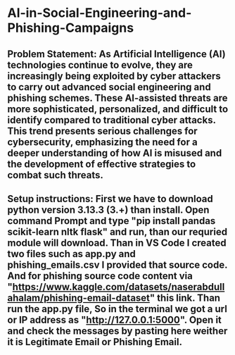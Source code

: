 # AI-in-Social-Engineering-and-Phishing-Campaigns
Problem Statement: As Artificial Intelligence (AI) technologies continue to evolve, they are increasingly being exploited by cyber attackers to carry out advanced social engineering and phishing schemes. These AI-assisted threats are more sophisticated, personalized, and difficult to identify compared to traditional cyber attacks. This trend presents serious challenges for cybersecurity, emphasizing the need for a deeper understanding of how AI is misused and the development of effective strategies to combat such threats.
-------------------------------------------------------------------------------------------------------------------------------------------------
Setup instructions: First we have to download python version 3.13.3 (3.+) than install. Open command Prompt and type "pip install pandas scikit-learn nltk flask" and run, than our requried module will download. 
Than in VS Code I created two files such as app.py and phishing_emails.csv
I provided that source code. And for phishing source code content via "https://www.kaggle.com/datasets/naserabdullahalam/phishing-email-dataset" this link. Than run the app.py file, So in the terminal we got a url or IP address as "http://127.0.0.1:5000". Open it and check the messages by pasting here weither it is Legitimate Email or Phishing Email.
-------------------------------------------------------------------------------------------------------------------------------------------------
